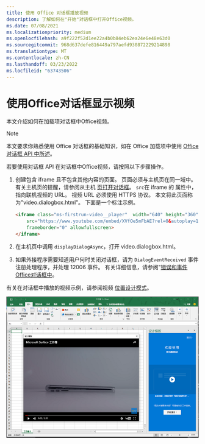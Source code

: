 ```yaml
---
title: 使用 Office 对话框播放视频
description: 了解如何在"开始"对话框中打开Office视频。
ms.date: 07/08/2021
ms.localizationpriority: medium
ms.openlocfilehash: a9f222f52d1ee22a4b0b84eb62ea24e6e48e63d0
ms.sourcegitcommit: 968d637defe816449a797aefd930872229214898
ms.translationtype: MT
ms.contentlocale: zh-CN
ms.lasthandoff: 03/23/2022
ms.locfileid: "63743506"
---
```

# <a name="use-the-office-dialog-box-to-show-a-video"></a>使用Office对话框显示视频

本文介绍如何在加载项对话框中Office视频。

> [!NOTE]
> 本文要求你熟悉使用 Office 对话框的基础知识，如在 Office 加载项中使用 [Office 对话框 API 中所述](dialog-api-in-office-add-ins.md)。

若要使用对话框 API 在对话框中Office视频，请按照以下步骤操作。

1. 创建包含 iframe 且不包含其他内容的页面。 页面必须与主机页在同一域中。 有关主机页的提醒，请参阅从主机 [页打开对话框](dialog-api-in-office-add-ins.md#open-a-dialog-box-from-a-host-page)。 `src`在 iframe 的 属性中，指向联机视频的 URL。 视频 URL 必须使用 HTTPS 协议。 本文将此页面称为"video.dialogbox.html"。 下面是一个标注示例。

    ```HTML
    <iframe class="ms-firstrun-video__player"  width="640" height="360"
        src="https://www.youtube.com/embed/XVfOe5mFbAE?rel=0&autoplay=1"
        frameborder="0" allowfullscreen>
    </iframe>
    ```

2. 在主机页中调用 `displayDialogAsync`，打开 video.dialogbox.html。
3. 如果外接程序需要知道用户何时关闭对话框，请为 `DialogEventReceived` 事件注册处理程序，并处理 12006 事件。 有关详细信息，请参阅"[错误和事件Office对话框中](dialog-handle-errors-events.md)。

有关在对话框中播放的视频示例，请参阅视频 [位置设计模式](../design/first-run-experience-patterns.md#video-placemat)。

![Screenshot showing a video playing in an add-in dialog box in front of Excel.](../images/video-placemats-dialog-open.png)
